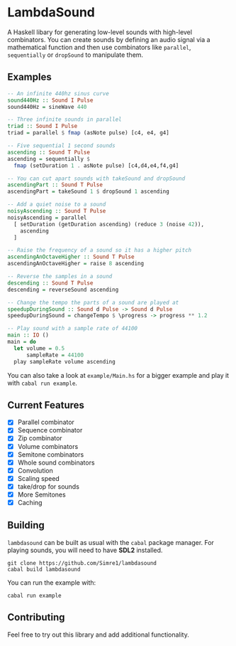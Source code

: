 # LambdaSound

A Haskell libary for generating low-level sounds with high-level combinators.
You can create sounds by defining an audio signal via a mathematical function and
then use combinators like `parallel`, `sequentially` or `dropSound` to manipulate them.

## Examples

```haskell
-- An infinite 440hz sinus curve
sound440Hz :: Sound I Pulse
sound440Hz = sineWave 440 

-- Three infinite sounds in parallel
triad :: Sound I Pulse
triad = parallel $ fmap (asNote pulse) [c4, e4, g4]

-- Five sequential 1 second sounds 
ascending :: Sound T Pulse
ascending = sequentially $
  fmap (setDuration 1 . asNote pulse) [c4,d4,e4,f4,g4]

-- You can cut apart sounds with takeSound and dropSound
ascendingPart :: Sound T Pulse
ascendingPart = takeSound 1 $ dropSound 1 ascending

-- Add a quiet noise to a sound
noisyAscending :: Sound T Pulse
noisyAscending = parallel
  [ setDuration (getDuration ascending) (reduce 3 (noise 42)),
    ascending
  ]

-- Raise the frequency of a sound so it has a higher pitch
ascendingAnOctaveHigher :: Sound T Pulse
ascendingAnOctaveHigher = raise 8 ascending 

-- Reverse the samples in a sound
descending :: Sound T Pulse
descending = reverseSound ascending

-- Change the tempo the parts of a sound are played at
speedupDuringSound :: Sound d Pulse -> Sound d Pulse
speedupDuringSound = changeTempo $ \progress -> progress ** 1.2

-- Play sound with a sample rate of 44100
main :: IO ()
main = do
  let volume = 0.5
      sampleRate = 44100
  play sampleRate volume ascending
```

You can also take a look at `example/Main.hs` for a bigger example and play it with `cabal run example`.

## Current Features

- [x] Parallel combinator
- [x] Sequence combinator
- [x] Zip combinator
- [x] Volume combinators
- [x] Semitone combinators
- [x] Whole sound combinators
- [x] Convolution
- [x] Scaling speed
- [x] take/drop for sounds
- [x] More Semitones
- [x] Caching

## Building

`lambdasound` can be built as usual with the `cabal` package manager. For playing sounds, you will need to have **SDL2** installed.

```
git clone https://github.com/Simre1/lambdasound
cabal build lambdasound
```

You can run the example with:
```
cabal run example
```

## Contributing

Feel free to try out this library and add additional functionality.